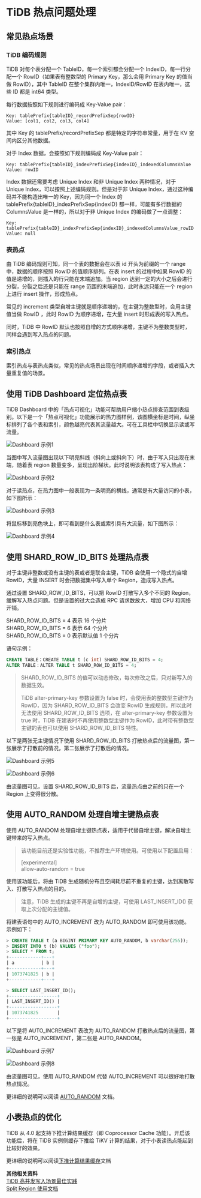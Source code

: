 # TiDB 热点问题处理

## 常见热点场景

### TiDB 编码规则

TiDB 对每个表分配一个 TableID，每一个索引都会分配一个 IndexID，每一行分配一个 RowID（如果表有整数型的 Primary Key，那么会用 Primary Key 的值当做 RowID），其中 TableID 在整个集群内唯一，IndexID/RowID 在表内唯一，这些 ID 都是 int64 类型。

每行数据按照如下规则进行编码成 Key-Value pair：

```text
Key: tablePrefix{tableID}_recordPrefixSep{rowID}
Value: [col1, col2, col3, col4]
```

其中 Key 的 tablePrefix/recordPrefixSep 都是特定的字符串常量，用于在 KV 空间内区分其他数据。

对于 Index 数据，会按照如下规则编码成 Key-Value pair：

```text
Key: tablePrefix{tableID}_indexPrefixSep{indexID}_indexedColumnsValue
Value: rowID
```

Index 数据还需要考虑 Unique Index 和非 Unique Index 两种情况，对于 Unique Index，可以按照上述编码规则。但是对于非 Unique Index，通过这种编码并不能构造出唯一的 Key，因为同一个 Index 的 tablePrefix{tableID}_indexPrefixSep{indexID} 都一样，可能有多行数据的 ColumnsValue 是一样的，所以对于非 Unique Index 的编码做了一点调整：

```text
Key: tablePrefix{tableID}_indexPrefixSep{indexID}_indexedColumnsValue_rowID
Value: null
```

### 表热点

由 TiDB 编码规则可知，同一个表的数据会在以表 id 开头为前缀的一个 range 中，数据的顺序按照 RowID 的值顺序排列。在表 insert 的过程中如果 RowID 的值是递增的，则插入的行只能在末端追加。当 region 达到一定的大小之后会进行分裂，分裂之后还是只能在 range 范围的末端追加，此时永远只能在一个 region 上进行 insert 操作，形成热点。

常见的 increment 类型自增主键就是顺序递增的，在主键为整数型时，会用主键值当做 RowID ，此时 RowID 为顺序递增，在大量 insert 时形成表的写入热点。

同时，TiDB 中 RowID 默认也按照自增的方式顺序递增，主键不为整数类型时，同样会遇到写入热点的问题。

### 索引热点

索引热点与表热点类似，常见的热点场景出现在时间顺序递增的字段，或者插入大量重复值的场景。

## 使用 TiDB Dashboard 定位热点表

TiDB Dashboard 中的「热点可视化」功能可帮助用户缩小热点排查范围到表级别。以下是一个「热点可视化」功能展示的热力图样例，该图横坐标是时间，纵坐标排列了各个表和索引，颜色越亮代表其流量越大。可在工具栏中切换显示读或写流量。

![Dashboard 示例1](/media/troubleshoot-hot-spot-issues-1.png)

当图中写入流量图出现以下明亮斜线（斜向上或斜向下）时，由于写入只出现在末端，随着表 region 数量变多，呈现出阶梯状。此时说明该表构成了写入热点：

![Dashboard 示例2](/media/troubleshoot-hot-spot-issues-2.png)

对于读热点，在热力图中一般表现为一条明亮的横线，通常是有大量访问的小表，如下图所示：

![Dashboard 示例3](/media/troubleshoot-hot-spot-issues-3.png)

将鼠标移到亮色块上，即可看到是什么表或索引具有大流量，如下图所示：

![Dashboard 示例4](/media/troubleshoot-hot-spot-issues-4.png)

## 使用 SHARD_ROW_ID_BITS 处理热点表

对于主键非整数或没有主键的表或者是联合主键，TiDB 会使用一个隐式的自增 RowID，大量 INSERT 时会把数据集中写入单个 Region，造成写入热点。

通过设置 SHARD_ROW_ID_BITS，可以把 RowID 打散写入多个不同的 Region，缓解写入热点问题。但是设置的过大会造成 RPC 请求数放大，增加 CPU 和网络开销。

SHARD_ROW_ID_BITS = 4 表示 16 个分片\
SHARD_ROW_ID_BITS = 6 表示 64 个分片\
SHARD_ROW_ID_BITS = 0 表示默认值 1 个分片

语句示例：

```sql
CREATE TABLE：CREATE TABLE t (c int) SHARD_ROW_ID_BITS = 4;
ALTER TABLE：ALTER TABLE t SHARD_ROW_ID_BITS = 4;
```

> SHARD_ROW_ID_BITS 的值可以动态修改，每次修改之后，只对新写入的数据生效。
>
> TiDB alter-primary-key 参数设置为 false 时，会使用表的整数型主键作为 RowID，因为 SHARD_ROW_ID_BITS 会改变 RowID 生成规则，所以此时无法使用 SHARD_ROW_ID_BITS 选项，在 alter-primary-key 参数设置为 true 时，TiDB 在建表时不再使用整数型主键作为 RowID，此时带有整数型主键的表也可以使用 SHARD_ROW_ID_BITS 特性。

以下是两张无主键情况下使用 SHARD_ROW_ID_BITS 打散热点后的流量图，第一张展示了打散前的情况，第二张展示了打散后的情况。

![Dashboard 示例5](/media/troubleshoot-hot-spot-issues-5.png)

![Dashboard 示例6](/media/troubleshoot-hot-spot-issues-6.png)

由流量图可见，设置 SHARD_ROW_ID_BITS 后，流量热点由之前的只在一个 Region 上变得很分散。

## 使用 AUTO_RANDOM 处理自增主键热点表

使用 AUTO_RANDOM 处理自增主键热点表，适用于代替自增主键，解决自增主键带来的写入热点。

> 该功能目前还是实验性功能，不推荐生产环境使用。可使用以下配置启用：
>
>[experimental]\
>allow-auto-random = true

使用该功能后，将由 TiDB 生成随机分布且空间耗尽前不重复的主键，达到离散写入、打散写入热点的目的。

>注意，TiDB 生成的主键不再是自增的主键，可使用 LAST_INSERT_ID() 获取上次分配的主键值。

将建表语句中的 AUTO_INCREMENT 改为 AUTO_RANDOM 即可使用该功能。\
示例如下：

```sql
> CREATE TABLE t (a BIGINT PRIMARY KEY AUTO_RANDOM, b varchar(255));
> INSERT INTO t (b) VALUES ("foo");
> SELECT * FROM t;
+------------+---+
| a          | b |
+------------+---+
| 1073741825 | b |
+------------+---+

> SELECT LAST_INSERT_ID();
+------------------+
| LAST_INSERT_ID() |
+------------------+
| 1073741825       |
+------------------+
```

以下是将 AUTO_INCREMENT 表改为 AUTO_RANDOM 打散热点后的流量图，第一张是 AUTO_INCREMENT，第二张是 AUTO_RANDOM。

![Dashboard 示例7](/media/troubleshoot-hot-spot-issues-7.png)

![Dashboard 示例8](/media/troubleshoot-hot-spot-issues-8.png)

由流量图可见，使用 AUTO_RANDOM 代替 AUTO_INCREMENT 可以很好地打散热点情况。

更详细的说明可以阅读 [AUTO_RANDOM](https://pingcap.com/docs-cn/stable/reference/sql/attributes/auto-random/) 文档。

## 小表热点的优化


TiDB 从 4.0 起支持下推计算结果缓存（即 Coprocessor Cache 功能）。开启该功能后，将在 TiDB 实例侧缓存下推给 TiKV 计算的结果，对于小表读热点能起到比较好的效果。

更详细的说明可以阅读[下推计算结果缓存](https://pingcap.com/docs-cn/stable/coprocessor-cache/#%E9%85%8D%E7%BD%AE)文档

**其他相关资料**\
[TiDB 高并发写入场景最佳实践](https://pingcap.com/docs-cn/dev/reference/best-practices/high-concurrency/)\
[Split Region 使用文档](https://pingcap.com/docs-cn/stable/reference/sql/statements/split-region/#split-region-%E4%BD%BF%E7%94%A8%E6%96%87%E6%A1%A3)
